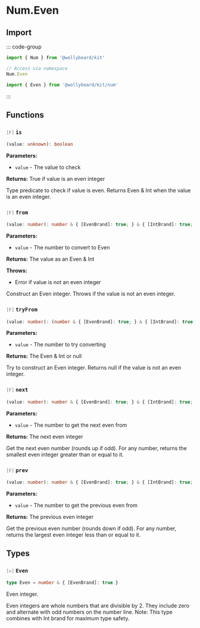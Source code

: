 # Num.Even

## Import

::: code-group

```typescript [Namespace]
import { Num } from '@wollybeard/kit'

// Access via namespace
Num.Even
```

```typescript [Barrel]
import { Even } from '@wollybeard/kit/num'
```

:::

## Functions

### <span style="opacity: 0.6; font-weight: normal; font-size: 0.85em;">`[F]`</span> `is`

```typescript
(value: unknown): boolean
```

<SourceLink href="https://github.com/jasonkuhrt/kit/blob/main/./src/domains/num/even/even.ts#L44" />

**Parameters:**

- `value` - The value to check

**Returns:** True if value is an even integer

Type predicate to check if value is even. Returns Even & Int when the value is an even integer.

### <span style="opacity: 0.6; font-weight: normal; font-size: 0.85em;">`[F]`</span> `from`

```typescript
(value: number): number & { [EvenBrand]: true; } & { [IntBrand]: true; }
```

<SourceLink href="https://github.com/jasonkuhrt/kit/blob/main/./src/domains/num/even/even.ts#L65" />

**Parameters:**

- `value` - The number to convert to Even

**Returns:** The value as an Even & Int

**Throws:**

- Error if value is not an even integer

Construct an Even integer. Throws if the value is not an even integer.

### <span style="opacity: 0.6; font-weight: normal; font-size: 0.85em;">`[F]`</span> `tryFrom`

```typescript
(value: number): (number & { [EvenBrand]: true; } & { [IntBrand]: true; }) | null
```

<SourceLink href="https://github.com/jasonkuhrt/kit/blob/main/./src/domains/num/even/even.ts#L88" />

**Parameters:**

- `value` - The number to try converting

**Returns:** The Even & Int or null

Try to construct an Even integer. Returns null if the value is not an even integer.

### <span style="opacity: 0.6; font-weight: normal; font-size: 0.85em;">`[F]`</span> `next`

```typescript
(value: number): number & { [EvenBrand]: true; } & { [IntBrand]: true; }
```

<SourceLink href="https://github.com/jasonkuhrt/kit/blob/main/./src/domains/num/even/even.ts#L106" />

**Parameters:**

- `value` - The number to get the next even from

**Returns:** The next even integer

Get the next even number (rounds up if odd). For any number, returns the smallest even integer greater than or equal to it.

### <span style="opacity: 0.6; font-weight: normal; font-size: 0.85em;">`[F]`</span> `prev`

```typescript
(value: number): number & { [EvenBrand]: true; } & { [IntBrand]: true; }
```

<SourceLink href="https://github.com/jasonkuhrt/kit/blob/main/./src/domains/num/even/even.ts#L125" />

**Parameters:**

- `value` - The number to get the previous even from

**Returns:** The previous even integer

Get the previous even number (rounds down if odd). For any number, returns the largest even integer less than or equal to it.

## Types

### <span style="opacity: 0.6; font-weight: normal; font-size: 0.85em;">`[∩]`</span> `Even`

```typescript
type Even = number & { [EvenBrand]: true }
```

<SourceLink href="https://github.com/jasonkuhrt/kit/blob/main/./src/domains/num/even/even.ts#L27" />

Even integer.

Even integers are whole numbers that are divisible by 2. They include zero and alternate with odd numbers on the number line. Note: This type combines with Int brand for maximum type safety.
